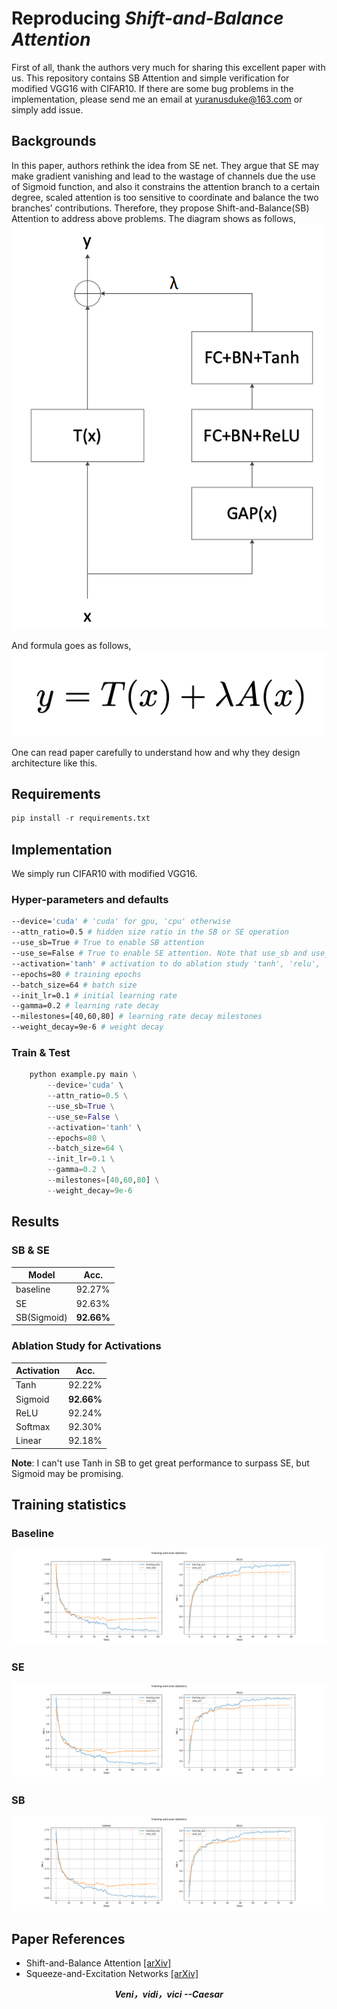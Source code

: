 # Reproducing ***Shift-and-Balance Attention***

First of all, thank the authors very much for sharing this excellent paper ***<Shift-and-Balance Attention>*** with us. This repository contains SB Attention and simple verification for modified VGG16
with CIFAR10. If there are some bug problems in the 
implementation, please send me an email at yuranusduke@163.com or simply add issue.

## Backgrounds
In this paper, authors rethink the idea from SE net. They argue that SE may make gradient vanishing and lead to the wastage of channels due the use of Sigmoid function, and also it constrains the attention
branch to a certain degree, scaled attention is too sensitive to coordinate and balance the two branches’ contributions. Therefore, they propose Shift-and-Balance(SB) Attention to address above problems. The diagram shows as follows,
![img](./README/sb.png)

And formula goes as follows,
![img](./README/f1.png)

One can read paper carefully to understand how and why they design architecture like this.

## Requirements

```Python
pip install -r requirements.txt 
```

## Implementation

We simply run CIFAR10 with modified VGG16.

### Hyper-parameters and defaults
```bash
--device='cuda' # 'cuda' for gpu, 'cpu' otherwise
--attn_ratio=0.5 # hidden size ratio in the SB or SE operation
--use_sb=True # True to enable SB attention
--use_se=False # True to enable SE attention. Note that use_sb and use_se should not be activated at the same time, they are used to do comparison experiments
--activation='tanh' # activation to do ablation study 'tanh', 'relu', 'sigmoid', 'softmax', 'linear'
--epochs=80 # training epochs
--batch_size=64 # batch size
--init_lr=0.1 # initial learning rate
--gamma=0.2 # learning rate decay
--milestones=[40,60,80] # learning rate decay milestones
--weight_decay=9e-6 # weight decay
```

### Train & Test

```python
    python example.py main \
        --device='cuda' \
        --attn_ratio=0.5 \
        --use_sb=True \
        --use_se=False \
        --activation='tanh' \
        --epochs=80 \
        --batch_size=64 \
        --init_lr=0.1 \
        --gamma=0.2 \
        --milestones=[40,60,80] \
        --weight_decay=9e-6 

```

## Results

### SB & SE
| Model             | Acc.        |
| ----------------- | ----------- |
| baseline       	| 92.27%      |
| SE              	| 92.63%      |
| SB(Sigmoid)       | **92.66%**  |

### Ablation Study for Activations

| Activation        | Acc.        |
| ----------------- | ----------- |
| Tanh            	| 92.22%      |
| Sigmoid         	| **92.66%**  |
| ReLU   			| 92.24%      |
| Softmax   		| 92.30%      |
| Linear   			| 92.18%      |

**Note**: I can't use Tanh in SB to get great performance to surpass SE, but Sigmoid may be promising.

## Training statistics
### Baseline
![img](./README/vgg16_0.5_False_False_tanh.png)

### SE
![img](./README/vgg16_0.5_False_True_tanh.png)

### SB
![img](./README/vgg16_0.5_True_False_tanh.png)

## Paper References
- Shift-and-Balance Attention [[arXiv]](https://arxiv.org/pdf/2103.13080)
- Squeeze-and-Excitation Networks [[arXiv]](https://arxiv.org/abs/1709.01507 )

***<center>Veni，vidi，vici --Caesar</center>***
